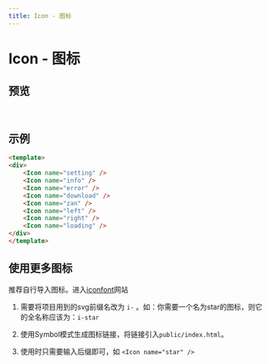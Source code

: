 ```yaml
---
title: Icon - 图标
---
```

# Icon - 图标

## 预览

<br>

<ClientOnly>
<icon-demos />
</ClientOnly>

## 示例

```html
<template>
<div>
    <Icon name="setting" />
    <Icon name="info" />
    <Icon name="error" />
    <Icon name="download" />
    <Icon name="zan" />
    <Icon name="left" />
    <Icon name="right" />
    <Icon name="loading" />
</div>
</template>
```

## 使用更多图标

推荐自行导入图标。进入[iconfont](https://www.iconfont.cn/)网站

1. 需要将项目用到的svg前缀名改为 `i-` 。如：你需要一个名为star的图标，则它的全名称应该为：`i-star`

2. 使用Symbol模式生成图标链接，将链接引入`public/index.html`。

3. 使用时只需要输入后缀即可，如 `<Icon name="star" />`
